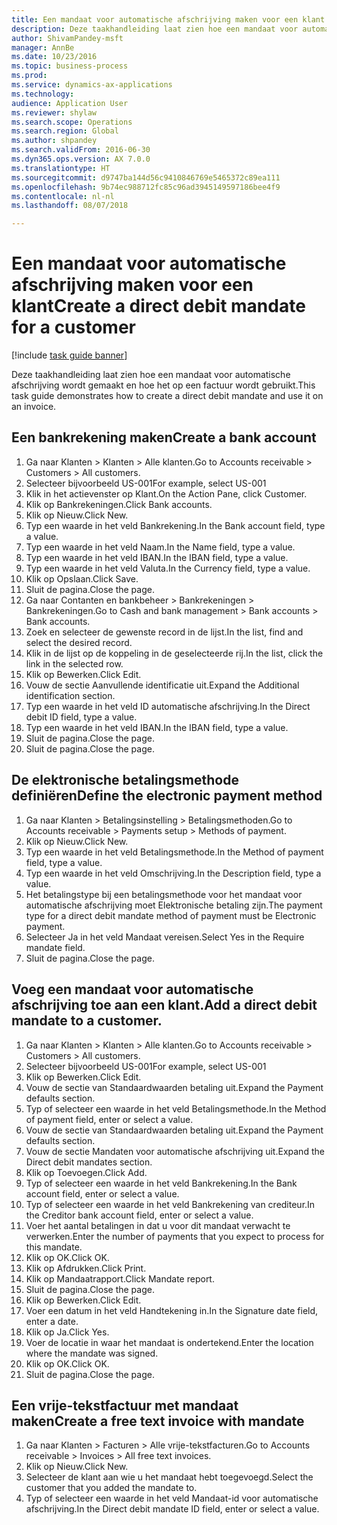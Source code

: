 ```yaml
--- 
title: Een mandaat voor automatische afschrijving maken voor een klant
description: Deze taakhandleiding laat zien hoe een mandaat voor automatische afschrijving wordt gemaakt en hoe het op een factuur wordt gebruikt.
author: ShivamPandey-msft
manager: AnnBe
ms.date: 10/23/2016
ms.topic: business-process
ms.prod: 
ms.service: dynamics-ax-applications
ms.technology: 
audience: Application User
ms.reviewer: shylaw
ms.search.scope: Operations
ms.search.region: Global
ms.author: shpandey
ms.search.validFrom: 2016-06-30
ms.dyn365.ops.version: AX 7.0.0
ms.translationtype: HT
ms.sourcegitcommit: d9747ba144d56c9410846769e5465372c89ea111
ms.openlocfilehash: 9b74ec988712fc85c96ad3945149597186bee4f9
ms.contentlocale: nl-nl
ms.lasthandoff: 08/07/2018

---
```

# <a name="create-a-direct-debit-mandate-for-a-customer"></a><span data-ttu-id="6fb53-103">Een mandaat voor automatische afschrijving maken voor een klant</span><span class="sxs-lookup"><span data-stu-id="6fb53-103">Create a direct debit mandate for a customer</span></span>

[!include [task guide banner](../../includes/task-guide-banner.md)]

<span data-ttu-id="6fb53-104">Deze taakhandleiding laat zien hoe een mandaat voor automatische afschrijving wordt gemaakt en hoe het op een factuur wordt gebruikt.</span><span class="sxs-lookup"><span data-stu-id="6fb53-104">This task guide demonstrates how to create a direct debit mandate and use it on an invoice.</span></span>


## <a name="create-a-bank-account"></a><span data-ttu-id="6fb53-105">Een bankrekening maken</span><span class="sxs-lookup"><span data-stu-id="6fb53-105">Create a bank account</span></span>
1. <span data-ttu-id="6fb53-106">Ga naar Klanten > Klanten > Alle klanten.</span><span class="sxs-lookup"><span data-stu-id="6fb53-106">Go to Accounts receivable > Customers > All customers.</span></span>
2. <span data-ttu-id="6fb53-107">Selecteer bijvoorbeeld US-001</span><span class="sxs-lookup"><span data-stu-id="6fb53-107">For example, select US-001</span></span>
3. <span data-ttu-id="6fb53-108">Klik in het actievenster op Klant.</span><span class="sxs-lookup"><span data-stu-id="6fb53-108">On the Action Pane, click Customer.</span></span>
4. <span data-ttu-id="6fb53-109">Klik op Bankrekeningen.</span><span class="sxs-lookup"><span data-stu-id="6fb53-109">Click Bank accounts.</span></span>
5. <span data-ttu-id="6fb53-110">Klik op Nieuw.</span><span class="sxs-lookup"><span data-stu-id="6fb53-110">Click New.</span></span>
6. <span data-ttu-id="6fb53-111">Typ een waarde in het veld Bankrekening.</span><span class="sxs-lookup"><span data-stu-id="6fb53-111">In the Bank account field, type a value.</span></span>
7. <span data-ttu-id="6fb53-112">Typ een waarde in het veld Naam.</span><span class="sxs-lookup"><span data-stu-id="6fb53-112">In the Name field, type a value.</span></span>
8. <span data-ttu-id="6fb53-113">Typ een waarde in het veld IBAN.</span><span class="sxs-lookup"><span data-stu-id="6fb53-113">In the IBAN field, type a value.</span></span>
9. <span data-ttu-id="6fb53-114">Typ een waarde in het veld Valuta.</span><span class="sxs-lookup"><span data-stu-id="6fb53-114">In the Currency field, type a value.</span></span>
10. <span data-ttu-id="6fb53-115">Klik op Opslaan.</span><span class="sxs-lookup"><span data-stu-id="6fb53-115">Click Save.</span></span>
11. <span data-ttu-id="6fb53-116">Sluit de pagina.</span><span class="sxs-lookup"><span data-stu-id="6fb53-116">Close the page.</span></span>
12. <span data-ttu-id="6fb53-117">Ga naar Contanten en bankbeheer > Bankrekeningen > Bankrekeningen.</span><span class="sxs-lookup"><span data-stu-id="6fb53-117">Go to Cash and bank management > Bank accounts > Bank accounts.</span></span>
13. <span data-ttu-id="6fb53-118">Zoek en selecteer de gewenste record in de lijst.</span><span class="sxs-lookup"><span data-stu-id="6fb53-118">In the list, find and select the desired record.</span></span>
14. <span data-ttu-id="6fb53-119">Klik in de lijst op de koppeling in de geselecteerde rij.</span><span class="sxs-lookup"><span data-stu-id="6fb53-119">In the list, click the link in the selected row.</span></span>
15. <span data-ttu-id="6fb53-120">Klik op Bewerken.</span><span class="sxs-lookup"><span data-stu-id="6fb53-120">Click Edit.</span></span>
16. <span data-ttu-id="6fb53-121">Vouw de sectie Aanvullende identificatie uit.</span><span class="sxs-lookup"><span data-stu-id="6fb53-121">Expand the Additional identification section.</span></span>
17. <span data-ttu-id="6fb53-122">Typ een waarde in het veld ID automatische afschrijving.</span><span class="sxs-lookup"><span data-stu-id="6fb53-122">In the Direct debit ID field, type a value.</span></span>
18. <span data-ttu-id="6fb53-123">Typ een waarde in het veld IBAN.</span><span class="sxs-lookup"><span data-stu-id="6fb53-123">In the IBAN field, type a value.</span></span>
19. <span data-ttu-id="6fb53-124">Sluit de pagina.</span><span class="sxs-lookup"><span data-stu-id="6fb53-124">Close the page.</span></span>
20. <span data-ttu-id="6fb53-125">Sluit de pagina.</span><span class="sxs-lookup"><span data-stu-id="6fb53-125">Close the page.</span></span>

## <a name="define-the-electronic-payment-method"></a><span data-ttu-id="6fb53-126">De elektronische betalingsmethode definiëren</span><span class="sxs-lookup"><span data-stu-id="6fb53-126">Define the electronic payment method</span></span>
1. <span data-ttu-id="6fb53-127">Ga naar Klanten > Betalingsinstelling > Betalingsmethoden.</span><span class="sxs-lookup"><span data-stu-id="6fb53-127">Go to Accounts receivable > Payments setup > Methods of payment.</span></span>
2. <span data-ttu-id="6fb53-128">Klik op Nieuw.</span><span class="sxs-lookup"><span data-stu-id="6fb53-128">Click New.</span></span>
3. <span data-ttu-id="6fb53-129">Typ een waarde in het veld Betalingsmethode.</span><span class="sxs-lookup"><span data-stu-id="6fb53-129">In the Method of payment field, type a value.</span></span>
4. <span data-ttu-id="6fb53-130">Typ een waarde in het veld Omschrijving.</span><span class="sxs-lookup"><span data-stu-id="6fb53-130">In the Description field, type a value.</span></span>
5. <span data-ttu-id="6fb53-131">Het betalingstype bij een betalingsmethode voor het mandaat voor automatische afschrijving moet Elektronische betaling zijn.</span><span class="sxs-lookup"><span data-stu-id="6fb53-131">The payment type for a direct debit mandate method of payment must be Electronic payment.</span></span>
6. <span data-ttu-id="6fb53-132">Selecteer Ja in het veld Mandaat vereisen.</span><span class="sxs-lookup"><span data-stu-id="6fb53-132">Select Yes in the Require mandate field.</span></span>
7. <span data-ttu-id="6fb53-133">Sluit de pagina.</span><span class="sxs-lookup"><span data-stu-id="6fb53-133">Close the page.</span></span>

## <a name="add-a-direct-debit-mandate-to-a-customer"></a><span data-ttu-id="6fb53-134">Voeg een mandaat voor automatische afschrijving toe aan een klant.</span><span class="sxs-lookup"><span data-stu-id="6fb53-134">Add a direct debit mandate to a customer.</span></span>
1. <span data-ttu-id="6fb53-135">Ga naar Klanten > Klanten > Alle klanten.</span><span class="sxs-lookup"><span data-stu-id="6fb53-135">Go to Accounts receivable > Customers > All customers.</span></span>
2. <span data-ttu-id="6fb53-136">Selecteer bijvoorbeeld US-001</span><span class="sxs-lookup"><span data-stu-id="6fb53-136">For example, select US-001</span></span>
3. <span data-ttu-id="6fb53-137">Klik op Bewerken.</span><span class="sxs-lookup"><span data-stu-id="6fb53-137">Click Edit.</span></span>
4. <span data-ttu-id="6fb53-138">Vouw de sectie van Standaardwaarden betaling uit.</span><span class="sxs-lookup"><span data-stu-id="6fb53-138">Expand the Payment defaults section.</span></span>
5. <span data-ttu-id="6fb53-139">Typ of selecteer een waarde in het veld Betalingsmethode.</span><span class="sxs-lookup"><span data-stu-id="6fb53-139">In the Method of payment field, enter or select a value.</span></span>
6. <span data-ttu-id="6fb53-140">Vouw de sectie van Standaardwaarden betaling uit.</span><span class="sxs-lookup"><span data-stu-id="6fb53-140">Expand the Payment defaults section.</span></span>
7. <span data-ttu-id="6fb53-141">Vouw de sectie Mandaten voor automatische afschrijving uit.</span><span class="sxs-lookup"><span data-stu-id="6fb53-141">Expand the Direct debit mandates section.</span></span>
8. <span data-ttu-id="6fb53-142">Klik op Toevoegen.</span><span class="sxs-lookup"><span data-stu-id="6fb53-142">Click Add.</span></span>
9. <span data-ttu-id="6fb53-143">Typ of selecteer een waarde in het veld Bankrekening.</span><span class="sxs-lookup"><span data-stu-id="6fb53-143">In the Bank account field, enter or select a value.</span></span>
10. <span data-ttu-id="6fb53-144">Typ of selecteer een waarde in het veld Bankrekening van crediteur.</span><span class="sxs-lookup"><span data-stu-id="6fb53-144">In the Creditor bank account field, enter or select a value.</span></span>
11. <span data-ttu-id="6fb53-145">Voer het aantal betalingen in dat u voor dit mandaat verwacht te verwerken.</span><span class="sxs-lookup"><span data-stu-id="6fb53-145">Enter the number of payments that you expect to process for this mandate.</span></span>
12. <span data-ttu-id="6fb53-146">Klik op OK.</span><span class="sxs-lookup"><span data-stu-id="6fb53-146">Click OK.</span></span>
13. <span data-ttu-id="6fb53-147">Klik op Afdrukken.</span><span class="sxs-lookup"><span data-stu-id="6fb53-147">Click Print.</span></span>
14. <span data-ttu-id="6fb53-148">Klik op Mandaatrapport.</span><span class="sxs-lookup"><span data-stu-id="6fb53-148">Click Mandate report.</span></span>
15. <span data-ttu-id="6fb53-149">Sluit de pagina.</span><span class="sxs-lookup"><span data-stu-id="6fb53-149">Close the page.</span></span>
16. <span data-ttu-id="6fb53-150">Klik op Bewerken.</span><span class="sxs-lookup"><span data-stu-id="6fb53-150">Click Edit.</span></span>
17. <span data-ttu-id="6fb53-151">Voer een datum in het veld Handtekening in.</span><span class="sxs-lookup"><span data-stu-id="6fb53-151">In the Signature date field, enter a date.</span></span>
18. <span data-ttu-id="6fb53-152">Klik op Ja.</span><span class="sxs-lookup"><span data-stu-id="6fb53-152">Click Yes.</span></span>
19. <span data-ttu-id="6fb53-153">Voer de locatie in waar het mandaat is ondertekend.</span><span class="sxs-lookup"><span data-stu-id="6fb53-153">Enter the location where the mandate was signed.</span></span>
20. <span data-ttu-id="6fb53-154">Klik op OK.</span><span class="sxs-lookup"><span data-stu-id="6fb53-154">Click OK.</span></span>
21. <span data-ttu-id="6fb53-155">Sluit de pagina.</span><span class="sxs-lookup"><span data-stu-id="6fb53-155">Close the page.</span></span>

## <a name="create-a-free-text-invoice-with-mandate"></a><span data-ttu-id="6fb53-156">Een vrije-tekstfactuur met mandaat maken</span><span class="sxs-lookup"><span data-stu-id="6fb53-156">Create a free text invoice with mandate</span></span>
1. <span data-ttu-id="6fb53-157">Ga naar Klanten > Facturen > Alle vrije-tekstfacturen.</span><span class="sxs-lookup"><span data-stu-id="6fb53-157">Go to Accounts receivable > Invoices > All free text invoices.</span></span>
2. <span data-ttu-id="6fb53-158">Klik op Nieuw.</span><span class="sxs-lookup"><span data-stu-id="6fb53-158">Click New.</span></span>
3. <span data-ttu-id="6fb53-159">Selecteer de klant aan wie u het mandaat hebt toegevoegd.</span><span class="sxs-lookup"><span data-stu-id="6fb53-159">Select the customer that you added the mandate to.</span></span>
4. <span data-ttu-id="6fb53-160">Typ of selecteer een waarde in het veld Mandaat-id voor automatische afschrijving.</span><span class="sxs-lookup"><span data-stu-id="6fb53-160">In the Direct debit mandate ID field, enter or select a value.</span></span>


